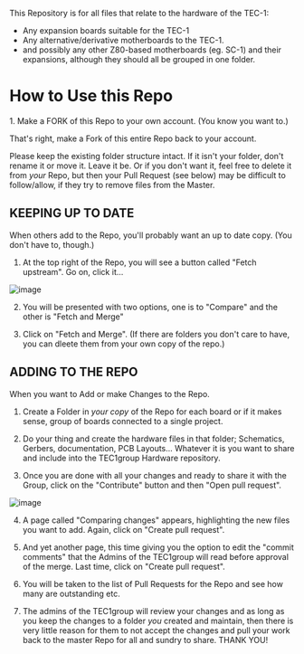 This Repository is for all files that relate to the hardware of the TEC-1:
- Any expansion boards suitable for the TEC-1
- Any alternative/derivative motherboards to the TEC-1.
- and possibly any other Z80-based motherboards (eg. SC-1) and their expansions, although they should all be grouped in one folder.

<h1>How to Use this Repo</h1>
1. Make a FORK of this Repo to your own account. (You know you want to.)

That's right, make a Fork of this entire Repo back to your account.

Please keep the existing folder structure intact. If it isn't your folder, don't rename it or move it. Leave it be. Or if you don't want it, feel free to delete it from *your* Repo, but then your Pull Request (see below) may be difficult to follow/allow, if they try to remove files from the Master.

<h2>KEEPING UP TO DATE</h2>
When others add to the Repo, you'll probably want an up to date copy. (You don't have to, though.)

1. At the top right of the Repo, you will see a button called "Fetch upstream". Go on, click it...

![image](https://user-images.githubusercontent.com/13119623/121889213-4ef07980-cd5c-11eb-9e37-01baf601fb28.png)

2. You will be presented with two options, one is to "Compare" and the other is "Fetch and Merge"

3. Click on "Fetch and Merge". (If there are folders you don't care to have, you can dleete them from your own copy of the repo.)

<h2>ADDING TO THE REPO</h2>
When you want to Add or make Changes to the Repo.

1. Create a Folder in *your copy* of the Repo for each board or if it makes sense, group of boards connected to a single project.

2. Do your thing and create the hardware files in that folder; Schematics, Gerbers, documentation, PCB Layouts... Whatever it is you want to share and include into the TEC1group Hardware repository.

3. Once you are done with all your changes and ready to share it with the Group, click on the "Contribute" button and then "Open pull request".

![image](https://user-images.githubusercontent.com/13119623/121885784-f0c19780-cd57-11eb-98e4-bf69235a7e5d.png)

4. A page called "Comparing changes" appears, highlighting the new files you want to add. Again, click on "Create pull request".

5. And yet another page, this time giving you the option to edit the "commit comments" that the Admins of the TEC1group will read before approval of the merge. Last time, click on "Create pull request".

6. You will be taken to the list of Pull Requests for the Repo and see how many are outstanding etc.

7. The admins of the TEC1group will review your changes and as long as you keep the changes to a folder *you* created and maintain, then there is very little reason for them to not accept the changes and pull your work back to the master Repo for all and sundry to share. THANK YOU!
